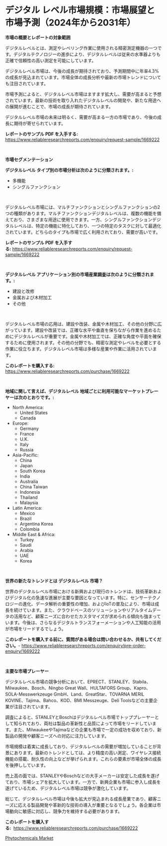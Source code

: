 <p><h1>デジタル レベル市場規模：市場展望と市場予測（2024年から2031年）</h1></p><p><strong>市場の概要とレポートの対象範囲</strong></p>
<p><p>デジタルレベルとは、測定やレベリング作業に使用される精密測定機器の一つです。デジタルテクノロジーの進歩により、デジタルレベルは従来の水準器よりも正確で信頼性の高い測定を可能にしています。</p><p>デジタルレベル市場は、今後の成長が期待されており、予測期間中に年率4.3%の成長が見込まれています。市場全体の成長分析や最新の市場トレンドについても注目されています。</p><p>市場予測によると、デジタルレベル市場はますます拡大し、需要が高まると予想されています。最新の技術を取り入れたデジタルレベルの開発や、新たな用途への展開が進むことで、市場の成長が期待されています。</p><p>デジタルレベル市場の未来は明るく、需要が高まる一方の市場であり、今後の成長に期待が寄せられています。</p></p>
<p><strong>レポートのサンプル PDF を入手する:</strong> <a href="https://www.reliableresearchreports.com/enquiry/request-sample/1669222">https://www.reliableresearchreports.com/enquiry/request-sample/1669222</a></p>
<p>&nbsp;</p>
<p><strong>市場セグメンテーション</strong></p>
<p><strong>デジタルレベル タイプ別の市場分析は次のように分類されます。:</strong></p>
<p><ul><li>多機能</li><li>シングルファンクション</li></ul></p>
<p>&nbsp;</p>
<p><p>デジタルレベル市場には、マルチファンクションとシングルファンクションの2つの種類があります。マルチファンクションデジタルレベルは、複数の機能を備えており、さまざまな用途に使用できます。一方、シングルファンクションデジタルレベルは、特定の機能に特化しており、一つの特定のタスクに対して最適化されています。どちらのタイプも市場で広く利用されており、需要が高いです。</p></p>
<p><strong>レポートのサンプル PDF を入手する:</strong>&nbsp;<a href="https://www.reliableresearchreports.com/enquiry/request-sample/1669222">https://www.reliableresearchreports.com/enquiry/request-sample/1669222</a></p>
<p>&nbsp;</p>
<p><strong> デジタルレベル アプリケーション別の市場産業調査は次のように分類されます。:</strong></p>
<p><ul><li>建設と改修</li><li>金属および木材加工</li><li>その他</li></ul></p>
<p>&nbsp;</p>
<p><p>デジタルレベル市場の応用は、建設や改装、金属や木材加工、その他の分野に広がっています。建設や改装では、正確な水平や垂直を保ちながら作業を進めるためにデジタルレベルが重要です。金属や木材加工では、正確な角度や平面を確保するために使用されます。その他の分野でも、精密な測定やレベルを必要とする作業に役立ちます。デジタルレベル市場は多様な産業や作業に活用されています。</p></p>
<p><strong>このレポートを購入する:</strong>&nbsp; <a href="https://www.reliableresearchreports.com/purchase/1669222">https://www.reliableresearchreports.com/purchase/1669222</a></p>
<p>&nbsp;</p>
<p><strong>地域に関して言えば、デジタルレベル 地域ごとに利用可能なマーケットプレーヤーは次のとおりです。:</strong></p>
<p><ul>
    <li>
        North America:
        <ul>
            <li>United States</li>
            <li>Canada</li>
        </ul>
    </li>
    <li>
        Europe:
        <ul>
            <li>Germany</li>
            <li>France</li>
            <li>U.K.</li>
            <li>Italy</li>
            <li>Russia</li>
        </ul>
    </li>
    <li>
        Asia-Pacific:
        <ul>
            <li>China</li>
            <li>Japan</li>
            <li>South Korea</li>
            <li>India</li>
            <li>Australia</li>
            <li>China Taiwan</li>
            <li>Indonesia</li>
            <li>Thailand</li>
            <li>Malaysia</li>
        </ul>
    </li>
    <li>
        Latin America:
        <ul>
            <li>Mexico</li>
            <li>Brazil</li>
            <li>Argentina Korea</li>
            <li>Colombia</li>
        </ul>
    </li>
    <li>
        Middle East & Africa:
        <ul>
            <li>Turkey</li>
            <li>Saudi</li>
            <li>Arabia</li>
            <li>UAE</li>
            <li>Korea</li>
        </ul>
    </li>
    </ul></p>
<p>&nbsp;</p>
<p><strong>世界の新たなトレンドとは デジタルレベル 市場？</strong></p>
<p><p>世界のデジタルレベル市場における新興および現行のトレンドは、技術革新およびデジタル化の急速な進展が主要な要因となっています。特に、センサーテクノロジーの進化、データ解析の重要性の増加、およびIoTの普及により、市場は成長を続けています。また、クラウドベースのソリューションやリアルタイムデータの活用など、顧客ニーズに合わせたカスタマイズが求められる傾向も強まっています。今後は、さらなるデジタルトランスフォーメーションや人工知能の活用が市場をリードするでしょう。</p></p>
<p><strong>このレポートを購入する前に、質問がある場合は問い合わせるか、共有してください。</strong>- <a href="https://www.reliableresearchreports.com/enquiry/pre-order-enquiry/1669222">https://www.reliableresearchreports.com/enquiry/pre-order-enquiry/1669222</a></p>
<p>&nbsp;</p>
<p><strong>主要な市場プレーヤー</strong></p>
<p><p>デジタルレベル市場の競争分析において、EPRECT、STANLEY、Stabila、Milwaukee、Bosch、Ningbo Great Wall、HULTAFORS Group、Kapro、SOLA-Messwerkzeuge GmbH、Land、GreatStar、TOVARNA MERIL KOVINE、Tajima、Bahco、KOD、BMI Messzeuge、Deli Toolsなどの主要企業が注目されています。</p><p>調査によると、STANLEYとBoschはデジタルレベル市場でトッププレーヤーとして知られており、両社は製品の革新性と品質によって市場をリードしています。また、MilwaukeeやTajimaなどの企業も市場で一定の成功を収めており、新製品の開発や顧客ニーズへの対応に注力しています。</p><p>市場規模は着実に成長しており、デジタルレベルの需要が増加していることが背景にあります。最新のトレンドとしては、より精度の高い測定、ワイヤレス接続機能の搭載、耐久性の向上などが挙げられます。これらの要素が市場全体の成長を後押ししています。</p><p>売上高の面では、STANLEYやBoschなどの大手メーカーは安定した成長を遂げており、市場シェアを拡大しています。一方で、新興企業も市場に参入し成長を遂げているため、デジタルレベル市場は競争が激化しています。</p><p>総じて、デジタルレベル市場は今後も拡大が見込まれる成長産業であり、顧客ニーズに応える製品開発や革新的な技術の導入が重要となるでしょう。各企業は市場動向に敏感に対応し、競争力を維持する必要があります。</p></p>
<p><strong>このレポートを購入する:</strong>&nbsp;&nbsp;<a href="https://www.reliableresearchreports.com/purchase/1669222">https://www.reliableresearchreports.com/purchase/1669222</a></p>
<p><p><a href="https://nifty-kite-d51.notion.site/Phytochemicals-Market-Provides-Detailed-Segmentation-of-this-Market-based-on-Type-Application-and--e8f192fba1694793b842579bbdcd89d1">Phytochemicals Market</a></p></p>
